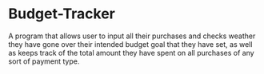 # Budget-Tracker
A program that allows user to input all their purchases and checks weather they have gone over their intended budget goal that they have set, as well as keeps track of the total amount they have spent on all purchases of any sort of payment type.
